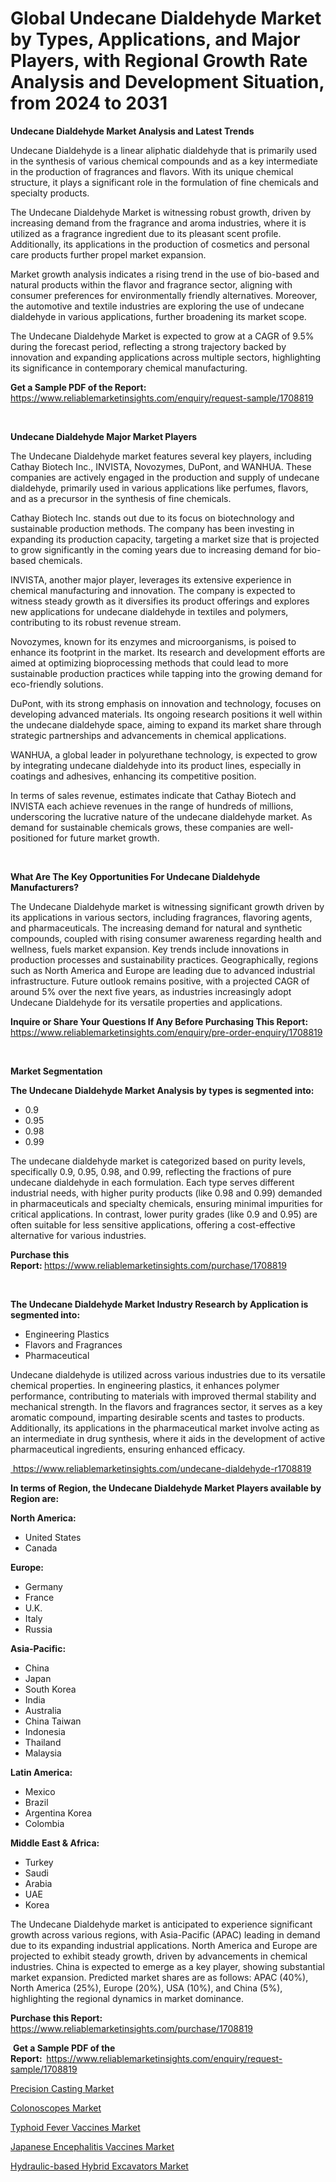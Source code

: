 <p><h1>Global Undecane Dialdehyde Market by Types, Applications, and Major Players, with Regional Growth Rate Analysis and Development Situation, from 2024 to 2031</h1></p><p><strong>Undecane Dialdehyde Market Analysis and Latest Trends</strong></p>
<p><p>Undecane Dialdehyde is a linear aliphatic dialdehyde that is primarily used in the synthesis of various chemical compounds and as a key intermediate in the production of fragrances and flavors. With its unique chemical structure, it plays a significant role in the formulation of fine chemicals and specialty products. </p><p>The Undecane Dialdehyde Market is witnessing robust growth, driven by increasing demand from the fragrance and aroma industries, where it is utilized as a fragrance ingredient due to its pleasant scent profile. Additionally, its applications in the production of cosmetics and personal care products further propel market expansion.</p><p>Market growth analysis indicates a rising trend in the use of bio-based and natural products within the flavor and fragrance sector, aligning with consumer preferences for environmentally friendly alternatives. Moreover, the automotive and textile industries are exploring the use of undecane dialdehyde in various applications, further broadening its market scope.</p><p>The Undecane Dialdehyde Market is expected to grow at a CAGR of 9.5% during the forecast period, reflecting a strong trajectory backed by innovation and expanding applications across multiple sectors, highlighting its significance in contemporary chemical manufacturing.</p></p>
<p><strong>Get a Sample PDF of the Report:&nbsp;</strong> <a href="https://www.reliablemarketinsights.com/enquiry/request-sample/1708819?utm_campaign=1579&utm_medium=2&utm_source=Github&utm_content=ia&utm_term=21102024&utm_id=undecane-dialdehyde">https://www.reliablemarketinsights.com/enquiry/request-sample/1708819</a></p>
<p>&nbsp;</p>
<p><strong>Undecane Dialdehyde Major Market Players</strong></p>
<p><p>The Undecane Dialdehyde market features several key players, including Cathay Biotech Inc., INVISTA, Novozymes, DuPont, and WANHUA. These companies are actively engaged in the production and supply of undecane dialdehyde, primarily used in various applications like perfumes, flavors, and as a precursor in the synthesis of fine chemicals.</p><p>Cathay Biotech Inc. stands out due to its focus on biotechnology and sustainable production methods. The company has been investing in expanding its production capacity, targeting a market size that is projected to grow significantly in the coming years due to increasing demand for bio-based chemicals.</p><p>INVISTA, another major player, leverages its extensive experience in chemical manufacturing and innovation. The company is expected to witness steady growth as it diversifies its product offerings and explores new applications for undecane dialdehyde in textiles and polymers, contributing to its robust revenue stream.</p><p>Novozymes, known for its enzymes and microorganisms, is poised to enhance its footprint in the market. Its research and development efforts are aimed at optimizing bioprocessing methods that could lead to more sustainable production practices while tapping into the growing demand for eco-friendly solutions.</p><p>DuPont, with its strong emphasis on innovation and technology, focuses on developing advanced materials. Its ongoing research positions it well within the undecane dialdehyde space, aiming to expand its market share through strategic partnerships and advancements in chemical applications.</p><p>WANHUA, a global leader in polyurethane technology, is expected to grow by integrating undecane dialdehyde into its product lines, especially in coatings and adhesives, enhancing its competitive position.</p><p>In terms of sales revenue, estimates indicate that Cathay Biotech and INVISTA each achieve revenues in the range of hundreds of millions, underscoring the lucrative nature of the undecane dialdehyde market. As demand for sustainable chemicals grows, these companies are well-positioned for future market growth.</p></p>
<p>&nbsp;</p>
<p><strong>What Are The Key Opportunities For Undecane Dialdehyde Manufacturers?</strong></p>
<p><p>The Undecane Dialdehyde market is witnessing significant growth driven by its applications in various sectors, including fragrances, flavoring agents, and pharmaceuticals. The increasing demand for natural and synthetic compounds, coupled with rising consumer awareness regarding health and wellness, fuels market expansion. Key trends include innovations in production processes and sustainability practices. Geographically, regions such as North America and Europe are leading due to advanced industrial infrastructure. Future outlook remains positive, with a projected CAGR of around 5% over the next five years, as industries increasingly adopt Undecane Dialdehyde for its versatile properties and applications.</p></p>
<p><strong>Inquire or Share Your Questions If Any Before Purchasing This Report:</strong> <a href="https://www.reliablemarketinsights.com/enquiry/pre-order-enquiry/1708819?utm_campaign=1579&utm_medium=2&utm_source=Github&utm_content=ia&utm_term=21102024&utm_id=undecane-dialdehyde">https://www.reliablemarketinsights.com/enquiry/pre-order-enquiry/1708819</a></p>
<p>&nbsp;</p>
<p><strong>Market Segmentation</strong></p>
<p><strong>The Undecane Dialdehyde Market Analysis by types is segmented into:</strong></p>
<p><ul><li>0.9</li><li>0.95</li><li>0.98</li><li>0.99</li></ul></p>
<p><p>The undecane dialdehyde market is categorized based on purity levels, specifically 0.9, 0.95, 0.98, and 0.99, reflecting the fractions of pure undecane dialdehyde in each formulation. Each type serves different industrial needs, with higher purity products (like 0.98 and 0.99) demanded in pharmaceuticals and specialty chemicals, ensuring minimal impurities for critical applications. In contrast, lower purity grades (like 0.9 and 0.95) are often suitable for less sensitive applications, offering a cost-effective alternative for various industries.</p></p>
<p><strong>Purchase this Report:&nbsp;</strong><a href="https://www.reliablemarketinsights.com/purchase/1708819?utm_campaign=1579&utm_medium=2&utm_source=Github&utm_content=ia&utm_term=21102024&utm_id=undecane-dialdehyde">https://www.reliablemarketinsights.com/purchase/1708819</a></p>
<p>&nbsp;</p>
<p><strong>The Undecane Dialdehyde Market Industry Research by Application is segmented into:</strong></p>
<p><ul><li>Engineering Plastics</li><li>Flavors and Fragrances</li><li>Pharmaceutical</li></ul></p>
<p><p>Undecane dialdehyde is utilized across various industries due to its versatile chemical properties. In engineering plastics, it enhances polymer performance, contributing to materials with improved thermal stability and mechanical strength. In the flavors and fragrances sector, it serves as a key aromatic compound, imparting desirable scents and tastes to products. Additionally, its applications in the pharmaceutical market involve acting as an intermediate in drug synthesis, where it aids in the development of active pharmaceutical ingredients, ensuring enhanced efficacy.</p></p>
<p><a href="https://www.reliablemarketinsights.com/undecane-dialdehyde-r1708819?utm_campaign=1579&utm_medium=2&utm_source=Github&utm_content=ia&utm_term=21102024&utm_id=undecane-dialdehyde">&nbsp;https://www.reliablemarketinsights.com/undecane-dialdehyde-r1708819</a></p>
<p><strong>In terms of Region, the Undecane Dialdehyde Market Players available by Region are:</strong></p>
<p>
    <p> <strong> North America: </strong>
        <ul>
            <li>United States</li>
            <li>Canada</li>
        </ul>
        </p> 
    <p> <strong> Europe: </strong>
        <ul>
            <li>Germany</li>
            <li>France</li>
            <li>U.K.</li>
            <li>Italy</li>
            <li>Russia</li>
        </ul>
        </p> 
    <p> <strong> Asia-Pacific: </strong>
        <ul>
            <li>China</li>
            <li>Japan</li>
            <li>South Korea</li>
            <li>India</li>
            <li>Australia</li>
            <li>China Taiwan</li>
            <li>Indonesia</li>
            <li>Thailand</li>
            <li>Malaysia</li>
        </ul>
        </p> 
    <p> <strong> Latin America: </strong>
        <ul>
            <li>Mexico</li>
            <li>Brazil</li>
            <li>Argentina Korea</li>
            <li>Colombia</li>
        </ul>
        </p> 
    <p> <strong> Middle East & Africa: </strong>
        <ul>
            <li>Turkey</li>
            <li>Saudi</li>
            <li>Arabia</li>
            <li>UAE</li>
            <li>Korea</li>
        </ul>
    </p>
    </p>
<p><p>The Undecane Dialdehyde market is anticipated to experience significant growth across various regions, with Asia-Pacific (APAC) leading in demand due to its expanding industrial applications. North America and Europe are projected to exhibit steady growth, driven by advancements in chemical industries. China is expected to emerge as a key player, showing substantial market expansion. Predicted market shares are as follows: APAC (40%), North America (25%), Europe (20%), USA (10%), and China (5%), highlighting the regional dynamics in market dominance.</p></p>
<p><strong>Purchase this Report: </strong><a href="https://www.reliablemarketinsights.com/purchase/1708819?utm_campaign=1579&utm_medium=2&utm_source=Github&utm_content=ia&utm_term=21102024&utm_id=undecane-dialdehyde">https://www.reliablemarketinsights.com/purchase/1708819</a></p>
<p>&nbsp;<strong>Get a Sample PDF of the Report:&nbsp;&nbsp;</strong><a href="https://www.reliablemarketinsights.com/enquiry/request-sample/1708819?utm_campaign=1579&utm_medium=2&utm_source=Github&utm_content=ia&utm_term=21102024&utm_id=undecane-dialdehyde">https://www.reliablemarketinsights.com/enquiry/request-sample/1708819</a></p>
<p><strong></strong></p>
<p><p><a href="https://www.linkedin.com/pulse/global-precision-casting-market-trends-innovations-forward-looking-1fcpf?utm_campaign=1579&utm_medium=2&utm_source=Github&utm_content=ia&utm_term=21102024&utm_id=undecane-dialdehyde">Precision Casting Market</a></p><p><a href="https://www.linkedin.com/pulse/future-ready-strategic-insights-global-colonoscopes-y4oyf?utm_campaign=1579&utm_medium=2&utm_source=Github&utm_content=ia&utm_term=21102024&utm_id=undecane-dialdehyde">Colonoscopes Market</a></p><p><a href="https://www.linkedin.com/pulse/typhoid-fever-vaccines-market-drivers-challenges-forecast-kkthc?utm_campaign=1579&utm_medium=2&utm_source=Github&utm_content=ia&utm_term=21102024&utm_id=undecane-dialdehyde">Typhoid Fever Vaccines Market</a></p><p><a href="https://www.linkedin.com/pulse/japanese-encephalitis-vaccines-market-evolution-global-trends-epcwc?utm_campaign=1579&utm_medium=2&utm_source=Github&utm_content=ia&utm_term=21102024&utm_id=undecane-dialdehyde">Japanese Encephalitis Vaccines Market</a></p><p><a href="https://github.com/rahu1506/Market-Research-Report-List-6/blob/main/hydraulic-based-hybrid-excavators-market.md?utm_campaign=1579&utm_medium=2&utm_source=Github&utm_content=ia&utm_term=21102024&utm_id=undecane-dialdehyde">Hydraulic-based Hybrid Excavators Market</a></p></p>